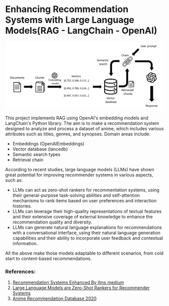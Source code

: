 # Enhancing Recommendation Systems with Large Language Models(RAG - LangChain - OpenAI)

![Screenshot](images/framework.png)

This project implements RAG using OpenAI's embedding models and LangChain's Python library. The aim is to make a recommendation system designed to analyze and process a dataset of anime, which includes various attributes such as titles, genres, and synopses.
Domain areas include:
- Embeddings (OpenAIEmbeddings)
- Vector database (lancedb)
- Semantic search types
- Retrieval chain


According to recent studies, large language models (LLMs) have shown great potential for improving recommender systems in various aspects, such as:
- LLMs can act as zero-shot rankers for recommentation systems, using their general-purpose task-solving abilities and self-attention mechanisms to rank items based on user preferences and interaction histories.
- LLMs can leverage their high-quality representations of textual features and their extensive coverage of external knowledge to enhance the recommendation quality and diversity.
- LLMs can generate natural language explanations for recommendations with a conversational interface, using their natural language generation capabilities and their ability to incorporate user feedback and contextual information.

All the above make those models adaptable to different scenarios, from cold start to content-based recommendations.

### References:
1. [Recommendation Systems Enhanced By llms medium](https://medium.com/microsoftazure/recommendation-systems-enhanced-by-llms-fe1fc8e23a58) 
2. [Large Language Models are Zero-Shot Rankers for Recommender Systems](https://arxiv.org/abs/2305.08845)
3. [Anime Recommendation Database 2020](https://www.kaggle.com/datasets/hernan4444/anime-recommendation-database-2020?resource=download&select=anime_with_synopsis.csv)
